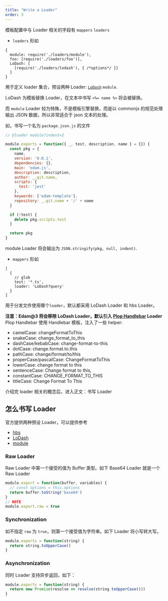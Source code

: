 ```yaml
---
title: "Write a Loader"
order: 3
---
```


模板配置中与 Loader 相关的字段有 `mappers` `loaders`

- `loaders` 形如

```text
{
  module: require('./loaders/module'),
  foo: [require('./loaders/foo')],
  LoDash: [
    [require('./loaders/lodash'), { /*options*/ }]
  ]
}
```

用于定义 loader 集合，预设两种 Loader: [`LoDash`](https://lodash.com/docs/4.17.5#template) `module`.

LoDash 为模板替换 Loader，在文本中书写 `<%= name %>` 将会被替换。

而 `module` Loader 较为特殊，不是模板引擎替换，而是以 commonjs 的规范处理输出 JSON 数据，所以非常适合于 json 文本的处理。

如，书写一个名为 `package.json.js` 的文件

```javascript
// @loader module?indent=2

module.exports = function({ _, test, description, name } = {}) {
  const pkg = {
    name,
    version: '0.0.1',
    dependencies: {},
    main: 'edam.js',
    description: description,
    author: _.git.name,
    scripts: {
      test: 'jest'
    },
    keywords: ['edam-template'],
    repository: _.git.name + '/' + name
  }

  if (!test) {
    delete pkg.scripts.test
  }

  return pkg
}
```

module Loader 将会输出为 `JSON.stringify(pkg, null, indent)`.

- `mappers` 形如

```text
[
  {
    // glob
    test: '*.ts',
    loader: 'LoDash?query'
  }
]
```

用于分发文件使用哪个`loader`，默认都采用 LoDash Loader 和 hbs Loader。

**注意：Edam@3 将会移除 LoDash Loader，默认引入 [Plop Handlebar](https://plopjs.com/documentation/#built-in-helpers) Loader**
Plop Handlebar 使用 Handlebar 模板，注入了一些 helper:

- camelCase: changeFormatToThis
- snakeCase: change_format_to_this
- dashCase/kebabCase: change-format-to-this
- dotCase: change.format.to.this
- pathCase: change/format/to/this
- properCase/pascalCase: ChangeFormatToThis
- lowerCase: change format to this
- sentenceCase: Change format to this,
- constantCase: CHANGE_FORMAT_TO_THIS
- titleCase: Change Format To This

介绍完 loader 相关的概念后，进入正文：书写 Loader

## 怎么书写 Loader

官方提供两种预设 Loader，可以提供参考

- [hbs](https://github.com/imcuttle/edam/blob/master/packages/edam/src/core/Compiler/loaders/plopHandlebar.ts)
- [LoDash](https://github.com/imcuttle/edam/blob/master/packages/edam/src/core/Compiler/loaders/lodash.ts)
- [module](https://github.com/imcuttle/edam/blob/master/packages/edam/src/core/Compiler/loaders/module.ts)

### Raw Loader

Raw Loader 中第一个接受的值为 Buffer 类型。如下 Base64 Loader 就是一个 Raw Loader

```javascript
module.export = function(buffer, variables) {
  // const options = this.options
  return buffer.toString('base64')
}
// NOTE
module.export.raw = true
```

### Synchronization

如不指定 `raw` 为 `true`，则第一个接受值为字符串。如下 Loader 将小写转大写。

```javascript
module.exports = function(string) {
  return string.toUpperCase()
}
```

### Asynchronization

同时 Loader 支持异步返回，如下：

```javascript
module.exports = function(string) {
  return new Promise(resolve => resolve(string.toUpperCase()))
}
```

